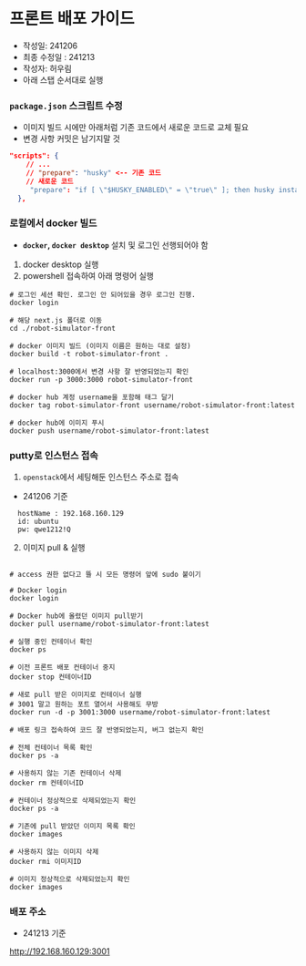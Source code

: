 # 프론트 배포 가이드

- 작성일: 241206
- 최종 수정일 : 241213
- 작성자: 허우림
- 아래 스탭 순서대로 실행

### `package.json` 스크립트 수정

- 이미지 빌드 시에만 아래처럼 기존 코드에서 새로운 코드로 교체 필요
- 변경 사항 커밋은 남기지말 것

```json
"scripts": {
    // ...
    // "prepare": "husky" <-- 기존 코드
    // 새로운 코드
     "prepare": "if [ \"$HUSKY_ENABLED\" = \"true\" ]; then husky install; fi"
  },
```

### 로컬에서 docker 빌드

- **`docker`, `docker desktop`** 설치 및 로그인 선행되어야 함

1. docker desktop 실행
2. powershell 접속하여 아래 명령어 실행

```shell
# 로그인 세션 확인. 로그인 안 되어있을 경우 로그인 진행.
docker login

# 해당 next.js 폴더로 이동
cd ./robot-simulator-front

# docker 이미지 빌드 (이미지 이름은 원하는 대로 설정)
docker build -t robot-simulator-front .

# localhost:3000에서 변경 사항 잘 반영되었는지 확인
docker run -p 3000:3000 robot-simulator-front

# docker hub 계정 username을 포함해 태그 달기
docker tag robot-simulator-front username/robot-simulator-front:latest

# docker hub에 이미지 푸시
docker push username/robot-simulator-front:latest
```

### putty로 인스턴스 접속

1.  `openstack`에서 세팅해둔 인스턴스 주소로 접속

- 241206 기준

```shell
  hostName : 192.168.160.129
  id: ubuntu
  pw: qwe1212!Q
```

2. 이미지 pull & 실행

```shell

# access 권한 없다고 뜰 시 모든 명령어 앞에 sudo 붙이기

# Docker login
docker login

# Docker hub에 올렸던 이미지 pull받기
docker pull username/robot-simulator-front:latest

# 실행 중인 컨테이너 확인
docker ps

# 이전 프론트 배포 컨테이너 중지
docker stop 컨테이너ID

# 새로 pull 받은 이미지로 컨테이너 실행
# 3001 말고 원하는 포트 열어서 사용해도 무방
docker run -d -p 3001:3000 username/robot-simulator-front:latest

# 배포 링크 접속하여 코드 잘 반영되었는지, 버그 없는지 확인

# 전체 컨테이너 목록 확인
docker ps -a

# 사용하지 않는 기존 컨테이너 삭제
docker rm 컨테이너ID

# 컨테이너 정상적으로 삭제되었는지 확인
docker ps -a

# 기존에 pull 받았던 이미지 목록 확인
docker images

# 사용하지 않는 이미지 삭제
docker rmi 이미지ID

# 이미지 정상적으로 삭제되었는지 확인
docker images
```

### 배포 주소

- 241213 기준

http://192.168.160.129:3001
